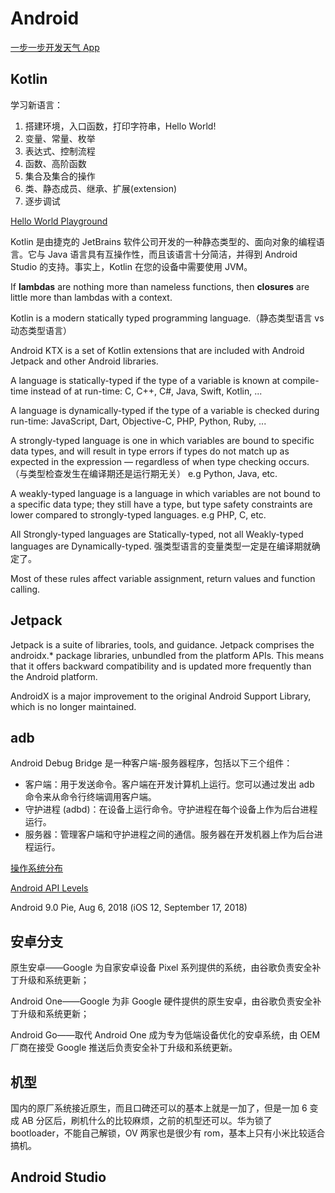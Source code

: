 # Android

[一步一步开发天气 App](https://github.com/lilongweidev/GoodWeather)

## Kotlin

学习新语言：

1. 搭建环境，入口函数，打印字符串，Hello World!
2. 变量、常量、枚举
3. 表达式、控制流程
4. 函数、高阶函数
5. 集合及集合的操作
6. 类、静态成员、继承、扩展(extension)
7. 逐步调试

[Hello World Playground](https://play.kotlinlang.org/byExample/01_introduction/01_Hello%20world)

Kotlin 是由捷克的 JetBrains 软件公司开发的一种静态类型的、面向对象的编程语言。它与 Java 语言具有互操作性，而且该语言十分简洁，并得到 Android Studio 的支持。事实上，Kotlin 在您的设备中需要使用 JVM。

If **lambdas** are nothing more than nameless functions, then **closures** are little more than lambdas with a context.

Kotlin is a modern statically typed programming language.（静态类型语言 vs 动态类型语言）

Android KTX is a set of Kotlin extensions that are included with Android Jetpack and other Android libraries.

A language is statically-typed if the type of a variable is known at compile-time instead of at run-time: C, C++, C#, Java, Swift, Kotlin, ...

A language is dynamically-typed if the type of a variable is checked during run-time: JavaScript, Dart, Objective-C, PHP, Python, Ruby, ...

A strongly-typed language is one in which variables are bound to specific data types, and will result in type errors if types do not match up as expected in the expression — regardless of when type checking occurs.（与类型检查发生在编译期还是运行期无关） e.g Python, Java, etc.

A weakly-typed language is a language in which variables are not bound to a specific data type; they still have a type, but type safety constraints are lower compared to strongly-typed languages. e.g PHP, C, etc.

All Strongly-typed languages are Statically-typed, not all Weakly-typed languages are Dynamically-typed. 强类型语言的变量类型一定是在编译期就确定了。

Most of these rules affect variable assignment, return values and function calling.

## Jetpack

Jetpack is a suite of libraries, tools, and guidance. Jetpack comprises the androidx.\* package libraries, unbundled from the platform APIs. This means that it offers backward compatibility and is updated more frequently than the Android platform.

AndroidX is a major improvement to the original Android Support Library, which is no longer maintained.

## adb

Android Debug Bridge 是一种客户端-服务器程序，包括以下三个组件：

- 客户端：用于发送命令。客户端在开发计算机上运行。您可以通过发出 adb 命令来从命令行终端调用客户端。
- 守护进程 (adbd)：在设备上运行命令。守护进程在每个设备上作为后台进程运行。
- 服务器：管理客户端和守护进程之间的通信。服务器在开发机器上作为后台进程运行。

[操作系统分布](https://mta.qq.com/mta/data/device/os)

[Android API Levels](https://source.android.com/setup/start/build-numbers)

Android 9.0 Pie, Aug 6, 2018 (iOS 12, September 17, 2018)

## 安卓分支

原生安卓——Google 为自家安卓设备 Pixel 系列提供的系统，由谷歌负责安全补丁升级和系统更新；

Android One——Google 为非 Google 硬件提供的原生安卓，由谷歌负责安全补丁升级和系统更新；

Android Go——取代 Android One 成为专为低端设备优化的安卓系统，由 OEM 厂商在接受 Google 推送后负责安全补丁升级和系统更新。

## 机型

国内的原厂系统接近原生，而且口碑还可以的基本上就是一加了，但是一加 6 变成 AB 分区后，刷机什么的比较麻烦，之前的机型还可以。华为锁了 bootloader，不能自己解锁，OV 两家也是很少有 rom，基本上只有小米比较适合搞机。

## Android Studio